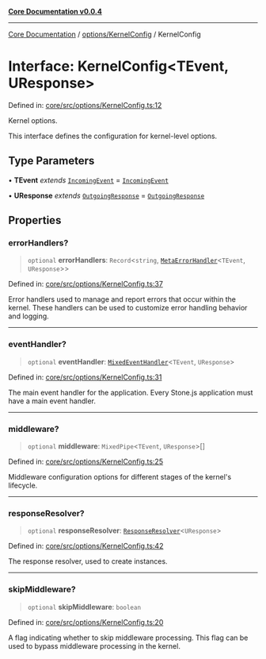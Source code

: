[**Core Documentation v0.0.4**](../../../README.md)

***

[Core Documentation](../../../modules.md) / [options/KernelConfig](../README.md) / KernelConfig

# Interface: KernelConfig\<TEvent, UResponse\>

Defined in: [core/src/options/KernelConfig.ts:12](https://github.com/stonemjs/core/blob/4b1b931e44a5db2600109fa7ae2a8b532ed77730/src/options/KernelConfig.ts#L12)

Kernel options.

This interface defines the configuration for kernel-level options.

## Type Parameters

• **TEvent** *extends* [`IncomingEvent`](../../../events/IncomingEvent/classes/IncomingEvent.md) = [`IncomingEvent`](../../../events/IncomingEvent/classes/IncomingEvent.md)

• **UResponse** *extends* [`OutgoingResponse`](../../../events/OutgoingResponse/classes/OutgoingResponse.md) = [`OutgoingResponse`](../../../events/OutgoingResponse/classes/OutgoingResponse.md)

## Properties

### errorHandlers?

> `optional` **errorHandlers**: `Record`\<`string`, [`MetaErrorHandler`](../../../declarations/interfaces/MetaErrorHandler.md)\<`TEvent`, `UResponse`\>\>

Defined in: [core/src/options/KernelConfig.ts:37](https://github.com/stonemjs/core/blob/4b1b931e44a5db2600109fa7ae2a8b532ed77730/src/options/KernelConfig.ts#L37)

Error handlers used to manage and report errors that occur within the kernel.
These handlers can be used to customize error handling behavior and logging.

***

### eventHandler?

> `optional` **eventHandler**: [`MixedEventHandler`](../../../declarations/type-aliases/MixedEventHandler.md)\<`TEvent`, `UResponse`\>

Defined in: [core/src/options/KernelConfig.ts:31](https://github.com/stonemjs/core/blob/4b1b931e44a5db2600109fa7ae2a8b532ed77730/src/options/KernelConfig.ts#L31)

The main event handler for the application.
Every Stone.js application must have a main event handler.

***

### middleware?

> `optional` **middleware**: `MixedPipe`\<`TEvent`, `UResponse`\>[]

Defined in: [core/src/options/KernelConfig.ts:25](https://github.com/stonemjs/core/blob/4b1b931e44a5db2600109fa7ae2a8b532ed77730/src/options/KernelConfig.ts#L25)

Middleware configuration options for different stages of the kernel's lifecycle.

***

### responseResolver?

> `optional` **responseResolver**: [`ResponseResolver`](../../../declarations/type-aliases/ResponseResolver.md)\<`UResponse`\>

Defined in: [core/src/options/KernelConfig.ts:42](https://github.com/stonemjs/core/blob/4b1b931e44a5db2600109fa7ae2a8b532ed77730/src/options/KernelConfig.ts#L42)

The response resolver, used to create instances.

***

### skipMiddleware?

> `optional` **skipMiddleware**: `boolean`

Defined in: [core/src/options/KernelConfig.ts:20](https://github.com/stonemjs/core/blob/4b1b931e44a5db2600109fa7ae2a8b532ed77730/src/options/KernelConfig.ts#L20)

A flag indicating whether to skip middleware processing.
This flag can be used to bypass middleware processing in the kernel.
